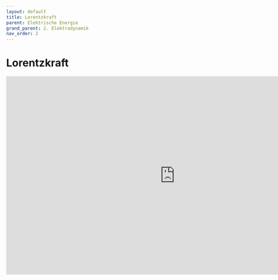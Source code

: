 ```yaml
---
layout: default
title: Lorentzkraft
parent: Elektrische Energie
grand_parent: 2. Elektrodynamik
nav_order: 2
---
```


# Lorentzkraft

<iframe scrolling="no" src="https://www.geogebra.org/material/iframe/id/HmmMz9r6/width/908/height/535/border/888888/smb/false/stb/false/stbh/false/ai/false/asb/false/sri/false/rc/false/ld/false/sdz/false/ctl/false" width="908px" height="535px" style="border:0px;"> </iframe>
